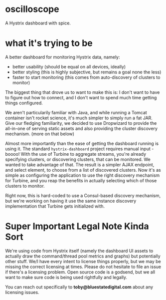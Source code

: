 # oscilloscope
A Hystrix dashboard with spice.

# what it's trying to be
A better dashboard for monitoring Hystrix data, namely:

- better usability (should be equal on all devices, ideally)
- better styling (this is highly subjective, but remains a goal none the less)
- faster to start monitoring (this comes from auto-discovery of clusters to monitor)

The biggest thing that drove us to want to make this is: I don't want to have to figure out how to connect, and I don't want to spend much time getting things configured.

We aren't particularily familiar with Java, and while running a Tomcat container isn't rocket science, it's much simpler to simply run a fat JAR.  Give our fledging familiarity, we decided to use Dropwizard to provide the all-in-one of serving static assets and also providing the cluster discovery mechanism. (more on that below)

Almost more importantly than the ease of getting the dashboard running is using it.  The standard `hystrix-dashboard` project requires manual input - boooo!  With the use of Turbine to aggregate streams, you're already specifying clusters, or discovering clusters, that can be monitored.  We wanted to take advantage of that.  The result is a simpler AJAX endpoint, and select element, to choose from a list of discovered clusters.  Now it's as simple as configuring the application to use the right discovery mechanism for Turbine, and you reap the benefits in actually selecting which of those clusters to monitor.

Right now, this is hard-coded to use a Consul-based discovery mechanism, but we're working on having it use the same instance discovery implementation that Turbine gets initialized with.

# Super Important Legal Note Kinda Sort
We're using code from Hystrix itself (namely the dashboard UI assets to actually draw the command/thread pool metrics and graphs) but potentially other stuff.  We/I have every intent to license things properly, but we may be missing the correct licensing at times.  Please do not hesitate to file an issue if there's a licensing problem.  Open source code is a godsend, but we all want to make sure code is being used rightfully and legally.

You can reach out specifically to __toby@bluestatedigital.com__ about any licensing issues.
